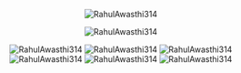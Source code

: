 <p align="center">
<img src="https://github-readme-stats.vercel.app/api?username=RahulAwasthi314&show_icons=true&theme=white" alt="RahulAwasthi314" />
</p>
<p align="center">
<img src="https://github-readme-stats.vercel.app/api/top-langs/?username=RahulAwasthi314&theme=white&layout=compact" alt="RahulAwasthi314" />
</p>
<p align="center">
<img src="https://komarev.com/ghpvc/?username=RahulAwasthi314" alt=RahulAwasthi314 />
<img src="https://badges.pufler.dev/visits/RahulAwasthi314/RahulAwasthi314?&logo=github&logoColor=white" alt=RahulAwasthi314 />
<img src="https://badges.pufler.dev/years/RahulAwasthi314?&logo=github&logoColor=white" alt=RahulAwasthi314 />
<img src="https://badges.pufler.dev/repos/RahulAwasthi314?&logo=github&logoColor=white" alt=RahulAwasthi314 />
<img src="https://badges.pufler.dev/updated/RahulAwasthi314/RahulAwasthi314?&logo=github&logoColor=white" alt=RahulAwasthi314 />
<img src="https://badges.pufler.dev/created/RahulAwasthi314/RahulAwasthi314?&logo=github&logoColor=white" alt=RahulAwasthi314 />
 </p>
